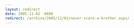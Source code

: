 ```yaml
---
layout: redirect
date: 2005-11-02 -0800
redirect: /archive/2005/11/03/never-scare-a-brother.aspx/
---
```

